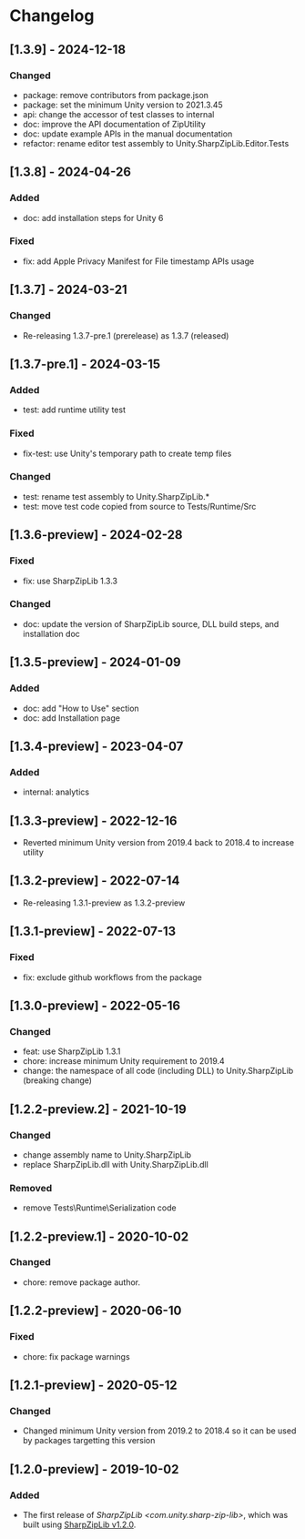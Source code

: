 # Changelog

## [1.3.9] - 2024-12-18

### Changed
* package: remove contributors from package.json
* package: set the minimum Unity version to 2021.3.45
* api: change the accessor of test classes to internal
* doc: improve the API documentation of ZipUtility
* doc: update example APIs in the manual documentation
* refactor: rename editor test assembly to Unity.SharpZipLib.Editor.Tests


## [1.3.8] - 2024-04-26

### Added
* doc: add installation steps for Unity 6

### Fixed
* fix: add Apple Privacy Manifest for File timestamp APIs usage

## [1.3.7] - 2024-03-21

### Changed
* Re-releasing 1.3.7-pre.1 (prerelease) as 1.3.7 (released)

## [1.3.7-pre.1] - 2024-03-15

### Added
* test: add runtime utility test

### Fixed
* fix-test: use Unity's temporary path to create temp files

### Changed
* test: rename test assembly to Unity.SharpZipLib.*
* test: move test code copied from source to Tests/Runtime/Src

## [1.3.6-preview] - 2024-02-28

### Fixed
* fix: use SharpZipLib 1.3.3

### Changed
* doc: update the version of SharpZipLib source, DLL build steps, and installation doc

## [1.3.5-preview] - 2024-01-09

### Added
* doc: add "How to Use" section
* doc: add Installation page

## [1.3.4-preview] - 2023-04-07

### Added
* internal: analytics

## [1.3.3-preview] - 2022-12-16

* Reverted minimum Unity version from 2019.4 back to 2018.4 to increase utility

## [1.3.2-preview] - 2022-07-14

* Re-releasing 1.3.1-preview as 1.3.2-preview

## [1.3.1-preview] - 2022-07-13

### Fixed
* fix: exclude github workflows from the package

## [1.3.0-preview] - 2022-05-16

### Changed

* feat: use SharpZipLib 1.3.1
* chore: increase minimum Unity requirement to 2019.4
* change: the namespace of all code (including DLL) to Unity.SharpZipLib (breaking change)

## [1.2.2-preview.2] - 2021-10-19

### Changed
* change assembly name to Unity.SharpZipLib
* replace SharpZipLib.dll with Unity.SharpZipLib.dll

### Removed
* remove Tests\Runtime\Serialization code

## [1.2.2-preview.1] - 2020-10-02

### Changed
* chore: remove package author.

## [1.2.2-preview] - 2020-06-10

### Fixed
* chore: fix package warnings

## [1.2.1-preview] - 2020-05-12

### Changed
* Changed minimum Unity version from 2019.2 to 2018.4 so it can be used by packages targetting this version


## [1.2.0-preview] - 2019-10-02

### Added
* The first release of *SharpZipLib \<com.unity.sharp-zip-lib\>*, which was built using
  [SharpZipLib v1.2.0](https://github.com/icsharpcode/SharpZipLib/archive/v1.2.0.zip).

